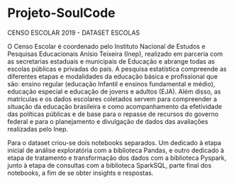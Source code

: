 # Projeto-SoulCode

CENSO ESCOLAR 2019 - DATASET ESCOLAS

O Censo Escolar é coordenado pelo Instituto Nacional de Estudos e Pesquisas Educacionais Anísio Teixeira (Inep),  realizado em parceria com as secretarias estaduais e municipais de Educação e abrange todas as escolas públicas e privadas do país. A pesquisa estatística compreende as diferentes etapas e modalidades da educação básica e profissional  que são: ensino regular (educação Infantil e ensinos fundamental e médio), educação especial e educação de jovens e adultos (EJA).
Além disso,  as matrículas e os dados escolares coletados servem para compreender a situação da educação brasileira e como acompanhamento da efetividade das políticas públicas e de base para o repasse de recursos do governo federal e para o planejamento e divulgação de dados das avaliações realizadas pelo Inep.

Para o dataset criou-se dois notebooks separados. Um dedicado à etapa inicial de análise exploratória com a biblioteca Pandas, e outro dedicado à etapa de tratamento e transformação dos dados com a biblioteca Pyspark, junto à etapa de consultas com a biblioteca SparkSQL, parte final dos notebooks, a fim de se obter insights e respostas.
